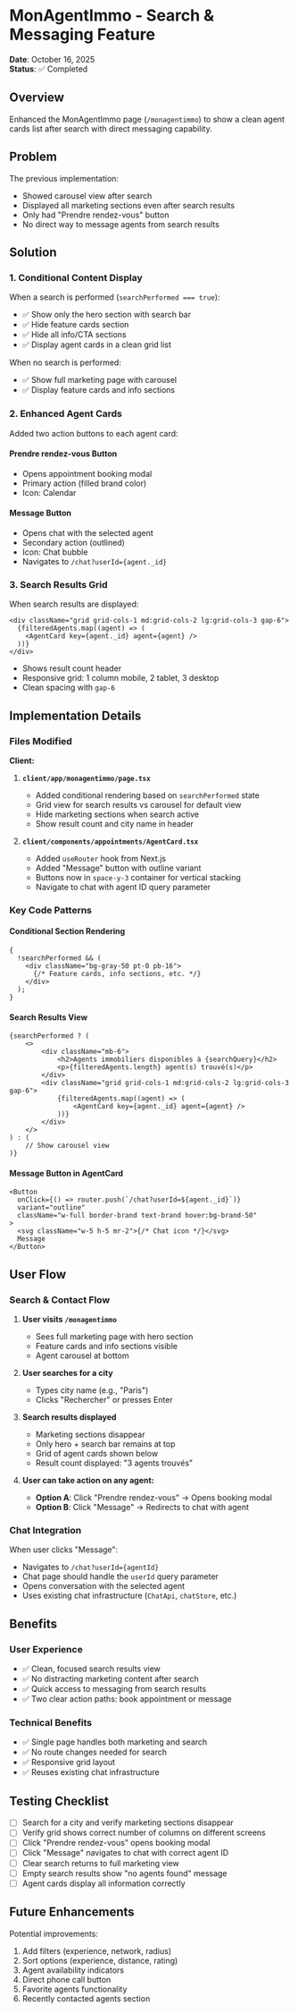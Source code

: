 # MonAgentImmo - Search & Messaging Feature

**Date**: October 16, 2025  
**Status**: ✅ Completed

## Overview

Enhanced the MonAgentImmo page (`/monagentimmo`) to show a clean agent cards list after search with direct messaging capability.

## Problem

The previous implementation:

- Showed carousel view after search
- Displayed all marketing sections even after search results
- Only had "Prendre rendez-vous" button
- No direct way to message agents from search results

## Solution

### 1. **Conditional Content Display**

When a search is performed (`searchPerformed === true`):

- ✅ Show only the hero section with search bar
- ✅ Hide feature cards section
- ✅ Hide all info/CTA sections
- ✅ Display agent cards in a clean grid list

When no search is performed:

- ✅ Show full marketing page with carousel
- ✅ Display feature cards and info sections

### 2. **Enhanced Agent Cards**

Added two action buttons to each agent card:

#### **Prendre rendez-vous** Button

- Opens appointment booking modal
- Primary action (filled brand color)
- Icon: Calendar

#### **Message** Button

- Opens chat with the selected agent
- Secondary action (outlined)
- Icon: Chat bubble
- Navigates to `/chat?userId={agent._id}`

### 3. **Search Results Grid**

When search results are displayed:

```tsx
<div className="grid grid-cols-1 md:grid-cols-2 lg:grid-cols-3 gap-6">
  {filteredAgents.map((agent) => (
    <AgentCard key={agent._id} agent={agent} />
  ))}
</div>
```

- Shows result count header
- Responsive grid: 1 column mobile, 2 tablet, 3 desktop
- Clean spacing with `gap-6`

## Implementation Details

### Files Modified

**Client:**

1. **`client/app/monagentimmo/page.tsx`**

   - Added conditional rendering based on `searchPerformed` state
   - Grid view for search results vs carousel for default view
   - Hide marketing sections when search active
   - Show result count and city name in header

2. **`client/components/appointments/AgentCard.tsx`**
   - Added `useRouter` hook from Next.js
   - Added "Message" button with outline variant
   - Buttons now in `space-y-3` container for vertical stacking
   - Navigate to chat with agent ID query parameter

### Key Code Patterns

#### Conditional Section Rendering

```tsx
{
  !searchPerformed && (
    <div className="bg-gray-50 pt-0 pb-16">
      {/* Feature cards, info sections, etc. */}
    </div>
  );
}
```

#### Search Results View

```tsx
{searchPerformed ? (
	<>
		<div className="mb-6">
			<h2>Agents immobiliers disponibles à {searchQuery}</h2>
			<p>{filteredAgents.length} agent(s) trouvé(s)</p>
		</div>
		<div className="grid grid-cols-1 md:grid-cols-2 lg:grid-cols-3 gap-6">
			{filteredAgents.map((agent) => (
				<AgentCard key={agent._id} agent={agent} />
			))}
		</div>
	</>
) : (
	// Show carousel view
)}
```

#### Message Button in AgentCard

```tsx
<Button
  onClick={() => router.push(`/chat?userId=${agent._id}`)}
  variant="outline"
  className="w-full border-brand text-brand hover:bg-brand-50"
>
  <svg className="w-5 h-5 mr-2">{/* Chat icon */}</svg>
  Message
</Button>
```

## User Flow

### Search & Contact Flow

1. **User visits `/monagentimmo`**

   - Sees full marketing page with hero section
   - Feature cards and info sections visible
   - Agent carousel at bottom

2. **User searches for a city**

   - Types city name (e.g., "Paris")
   - Clicks "Rechercher" or presses Enter

3. **Search results displayed**

   - Marketing sections disappear
   - Only hero + search bar remains at top
   - Grid of agent cards shown below
   - Result count displayed: "3 agents trouvés"

4. **User can take action on any agent:**
   - **Option A**: Click "Prendre rendez-vous" → Opens booking modal
   - **Option B**: Click "Message" → Redirects to chat with agent

### Chat Integration

When user clicks "Message":

- Navigates to `/chat?userId={agentId}`
- Chat page should handle the `userId` query parameter
- Opens conversation with the selected agent
- Uses existing chat infrastructure (`ChatApi`, `chatStore`, etc.)

## Benefits

### User Experience

- ✅ Clean, focused search results view
- ✅ No distracting marketing content after search
- ✅ Quick access to messaging from search results
- ✅ Two clear action paths: book appointment or message

### Technical Benefits

- ✅ Single page handles both marketing and search
- ✅ No route changes needed for search
- ✅ Responsive grid layout
- ✅ Reuses existing chat infrastructure

## Testing Checklist

- [ ] Search for a city and verify marketing sections disappear
- [ ] Verify grid shows correct number of columns on different screens
- [ ] Click "Prendre rendez-vous" opens booking modal
- [ ] Click "Message" navigates to chat with correct agent ID
- [ ] Clear search returns to full marketing view
- [ ] Empty search results show "no agents found" message
- [ ] Agent cards display all information correctly

## Future Enhancements

Potential improvements:

1. Add filters (experience, network, radius)
2. Sort options (experience, distance, rating)
3. Agent availability indicators
4. Direct phone call button
5. Favorite agents functionality
6. Recently contacted agents section
